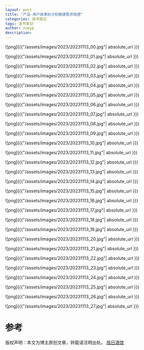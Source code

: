 ```yaml
---
layout: post
title: "产品-用户故事拆分和敏捷需求梳理"
categories: 读书笔记
tags: 读书笔记
author: xueyp
description:
---
```



![png]({{"/assets/images/2023/20231113_00.jpg"| absolute_url }})

![png]({{"/assets/images/2023/20231113_01.jpg"| absolute_url }})

![png]({{"/assets/images/2023/20231113_02.jpg"| absolute_url }})

![png]({{"/assets/images/2023/20231113_03.jpg"| absolute_url }})

![png]({{"/assets/images/2023/20231113_04.jpg"| absolute_url }})

![png]({{"/assets/images/2023/20231113_05.jpg"| absolute_url }})

![png]({{"/assets/images/2023/20231113_06.jpg"| absolute_url }})

![png]({{"/assets/images/2023/20231113_07.jpg"| absolute_url }})

![png]({{"/assets/images/2023/20231113_08.jpg"| absolute_url }})

![png]({{"/assets/images/2023/20231113_09.jpg"| absolute_url }})

![png]({{"/assets/images/2023/20231113_10.jpg"| absolute_url }})

![png]({{"/assets/images/2023/20231113_11.jpg"| absolute_url }})

![png]({{"/assets/images/2023/20231113_12.jpg"| absolute_url }})

![png]({{"/assets/images/2023/20231113_13.jpg"| absolute_url }})

![png]({{"/assets/images/2023/20231113_14.jpg"| absolute_url }})

![png]({{"/assets/images/2023/20231113_15.jpg"| absolute_url }})

![png]({{"/assets/images/2023/20231113_16.jpg"| absolute_url }})

![png]({{"/assets/images/2023/20231113_17.jpg"| absolute_url }})

![png]({{"/assets/images/2023/20231113_18.jpg"| absolute_url }})

![png]({{"/assets/images/2023/20231113_19.jpg"| absolute_url }})

![png]({{"/assets/images/2023/20231113_20.jpg"| absolute_url }})

![png]({{"/assets/images/2023/20231113_21.jpg"| absolute_url }})

![png]({{"/assets/images/2023/20231113_22.jpg"| absolute_url }})

![png]({{"/assets/images/2023/20231113_23.jpg"| absolute_url }})

![png]({{"/assets/images/2023/20231113_24.jpg"| absolute_url }})

![png]({{"/assets/images/2023/20231113_25.jpg"| absolute_url }})

![png]({{"/assets/images/2023/20231113_26.jpg"| absolute_url }})

![png]({{"/assets/images/2023/20231113_27.jpg"| absolute_url }})

参考
============

版权声明：本文为博主原创文章，转载请注明出处。 [旭日酒馆](https：//xueyp.github.io/)
